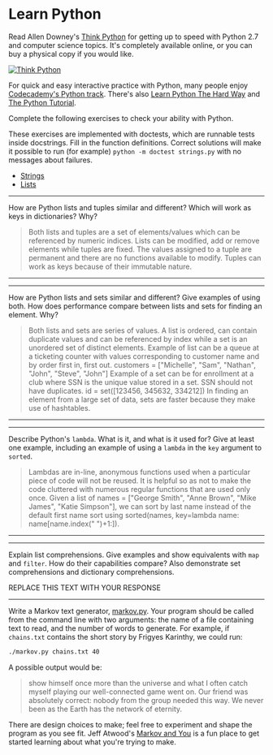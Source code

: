 # Learn Python

Read Allen Downey's [Think Python](http://www.greenteapress.com/thinkpython/) for getting up to speed with Python 2.7 and computer science topics. It's completely available online, or you can buy a physical copy if you would like.

[![Think Python](img/think_python.png)](http://www.greenteapress.com/thinkpython/)

For quick and easy interactive practice with Python, many people enjoy [Codecademy's Python track](http://www.codecademy.com/en/tracks/python). There's also [Learn Python The Hard Way](http://learnpythonthehardway.org/book/) and [The Python Tutorial](https://docs.python.org/2/tutorial/).

Complete the following exercises to check your ability with Python.

These exercises are implemented with doctests, which are runnable tests inside docstrings. Fill in the function definitions. Correct solutions will make it possible to run (for example) `python -m doctest strings.py` with no messages about failures.

 * [Strings](python/strings.py)
 * [Lists](python/lists.py)


---

How are Python lists and tuples similar and different? Which will work as keys in dictionaries? Why?

> Both lists and tuples are a set of elements/values which can be referenced by numeric indices. Lists can be modified, add or remove elements while tuples are fixed. The values assigned to a tuple are permanent and there are no functions available to modify. Tuples can work as keys because of their immutable nature.

---


---

How are Python lists and sets similar and different? Give examples of using both. How does performance compare between lists and sets for finding an element. Why?

> Both lists and sets are series of values. A list is ordered, can contain duplicate values and can be referenced by index while a set is an unordered set of distinct elements. 
Example of list can be a queue at a ticketing counter with values corresponding to customer name and by order first in, first out. customers = ["Michelle", "Sam", "Nathan", "John", "Steve", "John"]
Example of a set can be for enrollment at a club where SSN is the unique value stored in a set. SSN should not have duplicates. id = set([123456, 345632, 334212])
In finding an element from a large set of data, sets are faster because they make use of hashtables.

---


---

Describe Python's `lambda`. What is it, and what is it used for? Give at least one example, including an example of using a `lambda` in the `key` argument to `sorted`.

> Lambdas are in-line, anonymous functions used when a particular piece of code will not be reused. It is helpful so as not to make the code cluttered with numerous regular functions that are used only once. Given a list of names = ["George Smith", "Anne Brown", "Mike James", "Katie Simpson"], we can sort by last name instead of the default first name sort using sorted(names, key=lambda name: name[name.index(" ")+1:]).

---


---

Explain list comprehensions. Give examples and show equivalents with `map` and `filter`. How do their capabilities compare? Also demonstrate set comprehensions and dictionary comprehensions.

REPLACE THIS TEXT WITH YOUR RESPONSE

---


Write a Markov text generator, [markov.py](python/markov.py). Your program should be called from the command line with two arguments: the name of a file containing text to read, and the number of words to generate. For example, if `chains.txt` contains the short story by Frigyes Karinthy, we could run:

```bash
./markov.py chains.txt 40
```

A possible output would be:

> show himself once more than the universe and what I often catch myself playing our well-connected game went on. Our friend was absolutely correct: nobody from the group needed this way. We never been as the Earth has the network of eternity.

There are design choices to make; feel free to experiment and shape the program as you see fit. Jeff Atwood's [Markov and You](http://blog.codinghorror.com/markov-and-you/) is a fun place to get started learning about what you're trying to make.
